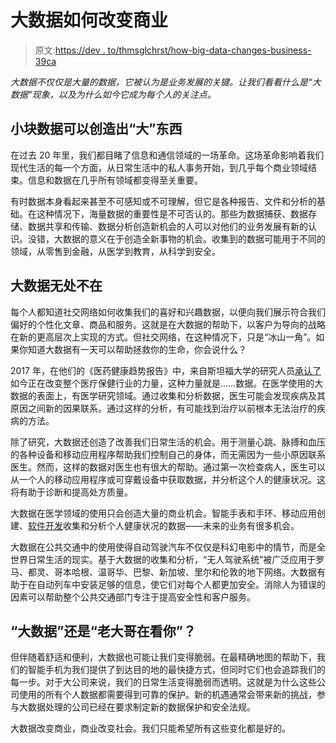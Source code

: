 # 大数据如何改变商业

> 原文:[https://dev . to/thmsglchrst/how-big-data-changes-business-39ca](https://dev.to/thmsglchrst/how-big-data-changes-businesses-39ca)

*大数据不仅仅是大量的数据，它被认为是业务发展的关键。让我们看看什么是“大数据”现象，以及为什么如今它成为每个人的关注点。*

## [](#small-pieces-of-data-can-create-something-big)小块数据可以创造出“大”东西

在过去 20 年里，我们都目睹了信息和通信领域的一场革命。这场革命影响着我们现代生活的每一个方面，从日常生活中的私人事务开始，到几乎每个商业领域结束。信息和数据在几乎所有领域都变得至关重要。

有时数据本身看起来甚至不可感知或不可理解，但它是各种报告、文件和分析的基础。在这种情况下，海量数据的重要性是不可否认的。那些为数据捕获、数据存储、数据共享和传输、数据分析创造新机会的人可以对他们的业务发展有新的认识。没错，大数据的意义在于创造全新事物的机会。收集到的数据可能用于不同的领域，从零售到金融，从医学到教育，从科学到安全。

## [](#big-data-all-around)大数据无处不在

每个人都知道社交网络如何收集我们的喜好和兴趣数据，以便向我们展示符合我们偏好的个性化文章、商品和服务。这就是在大数据的帮助下，以客户为导向的战略在新的更高层次上实现的方式。但社交网络，在这种情况下，只是“冰山一角”。如果你知道大数据有一天可以帮助拯救你的生命，你会说什么？

2017 年，在他们的《医药健康趋势报告》中，来自斯坦福大学的研究人员[承认了](https://med.stanford.edu/content/dam/sm/school/documents/Health-Trends-Report/Stanford-Medicine-Health-Trends-Report-2018.pdf)如今正在改变整个医疗保健行业的力量，这种力量就是……数据。在医学使用的大数据的表面上，有医学研究领域。通过收集和分析数据，医生可能会发现疾病及其原因之间新的因果联系。通过这样的分析，有可能找到治疗以前根本无法治疗的疾病的方法。

除了研究，大数据还创造了改善我们日常生活的机会。用于测量心跳、脉搏和血压的各种设备和移动应用程序帮助我们控制自己的身体，而无需因为一些小原因联系医生。然而，这样的数据对医生也有很大的帮助。通过第一次检查病人，医生可以从一个人的移动应用程序或可穿戴设备中获取数据，并分析这个人的健康状况。这将有助于诊断和提高处方质量。

大数据在医学领域的使用只会创造大量的商业机会。智能手表和手环、移动应用创建、[软件开发](https://smartexlab.com/healthcare/)收集和分析个人健康状况的数据——未来的业务有很多机会。

大数据在公共交通中的使用使得自动驾驶汽车不仅仅是科幻电影中的情节，而是全世界日常生活的现实。基于大数据的收集和分析，“无人驾驶系统”被广泛应用于罗马、都灵、哥本哈根、温哥华、巴黎、新加坡、里尔和伦敦的地下网络。大数据有助于在自动列车中安装足够的信息，使它们对每个人都更加安全。消除人为错误的因素可以帮助整个公共交通部门专注于提高安全性和客户服务。

## [](#big-data-or-big-brother-is-watching-you)“大数据”还是“老大哥在看你”？

但伴随着舒适和便利，大数据也可能让我们变得脆弱。在最精确地图的帮助下，我们的智能手机为我们提供了到达目的地的最快捷方式，但同时它们也会追踪我们的每一步。对于大公司来说，我们的日常生活变得脆弱而透明。这就是为什么这些公司使用的所有个人数据都需要得到可靠的保护。新的机遇通常会带来新的挑战，参与大数据处理的公司已经在要求制定新的数据保护和安全法规。

大数据改变商业，商业改变社会。我们只能希望所有这些变化都是好的。